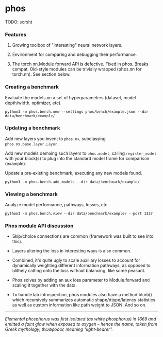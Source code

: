 # phos

TODO: scrsht

### Features 

1. Growing toolbox of "interesting" neural network layers.

2. Environment for comparing and debugging their performance.

3. The torch nn.Module forward API is defective.  Fixed in phos.  Breaks compat.  Old-style modules can be trivially wrapped (phos.nn for torch.nn).  See section below.

### Creating a benchmark

Evaluate the models on a set of hyperparameters (dataset, model depth/width, optimizer, etc).

```
python3 -m phos.bench.new --settings phos/bench/example.json --dir data/benchmark/example/
```

### Updating a benchmark

Add new layers you invent to `phos.nx`, subclassing `phos.nx.base.layer.Layer`.

Add new models demoing such layers to `phos.model`, calling `register_model` with your block(s) to plug into the standard model frame for comparison (example).

Update a pre-existing benchmark, executing any new models found.

```
python3 -m phos.bench.add_models --dir data/benchmark/example/
```

### Viewing a benchmark

Analyze model performance, pathways, losses, etc.

```
python3 -m phos.bench.view --dir data/benchmark/example/ --port 1337
```

### Phos module API discussion

* Skip/choice connections are common (framework was built to see into this).

* Layers altering the loss in interesting ways is also common.

* Combined, it's quite ugly to scale auxiliary losses to account for dynamically weighting different information pathways, as opposed to blithely catting onto the loss without balancing, like some peasant.

* Phos solves by adding an aux loss parameter to Module.forward and scaling it together with the data.

* To handle lab introspection, phos modules also have a method blurb() which recursively summarizes automatic shape/dtype/latency statistics as well as custom information like path weight to JSON.  And so on.

----

*Elemental phosphorus was first isolated (as white phosphorus) in 1669 and emitted a faint glow when exposed to oxygen – hence the name, taken from Greek mythology, Φωσφόρος meaning "light-bearer".*
